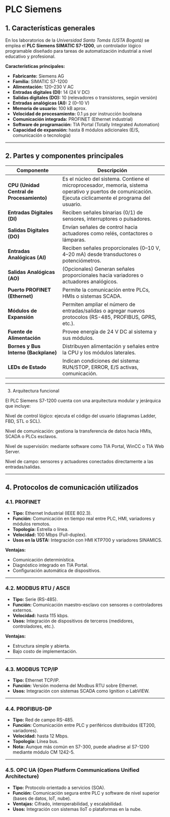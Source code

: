 # PLC Siemens

## 1. Características generales

En los laboratorios de la *Universidad Santo Tomás (USTA Bogotá)* se emplea el **PLC Siemens SIMATIC S7-1200**, un controlador lógico programable diseñado para tareas de automatización industrial a nivel educativo y profesional.

**Características principales:**
- **Fabricante:** Siemens AG  
- **Familia:** SIMATIC S7-1200  
- **Alimentación:** 120–230 V AC  
- **Entradas digitales (DI):** 14 (24 V DC)  
- **Salidas digitales (DO):** 10 (relevadores o transistores, según versión)  
- **Entradas analógicas (AI):** 2 (0–10 V)  
- **Memoria de usuario:** 100 kB aprox.  
- **Velocidad de procesamiento:** 0.1 µs por instrucción booleana  
- **Comunicación integrada:** PROFINET (Ethernet industrial)  
- **Software de programación:** TIA Portal (Totally Integrated Automation)  
- **Capacidad de expansión:** hasta 8 módulos adicionales (E/S, comunicación o tecnología)

---

## 2. Partes y componentes principales

| **Componente** | **Descripción** |
|-----------------|-----------------|
| **CPU (Unidad Central de Procesamiento)** | Es el núcleo del sistema. Contiene el microprocesador, memoria, sistema operativo y puertos de comunicación. Ejecuta cíclicamente el programa del usuario. |
| **Entradas Digitales (DI)** | Reciben señales binarias (0/1) de sensores, interruptores o pulsadores. |
| **Salidas Digitales (DO)** | Envían señales de control hacia actuadores como relés, contactores o lámparas. |
| **Entradas Analógicas (AI)** | Reciben señales proporcionales (0–10 V, 4–20 mA) desde transductores o potenciómetros. |
| **Salidas Analógicas (AO)** | (Opcionales) Generan señales proporcionales hacia variadores o actuadores analógicos. |
| **Puerto PROFINET (Ethernet)** | Permite la comunicación entre PLCs, HMIs o sistemas SCADA. |
| **Módulos de Expansión** | Permiten ampliar el número de entradas/salidas o agregar nuevos protocolos (RS-485, PROFIBUS, GPRS, etc.). |
| **Fuente de Alimentación** | Provee energía de 24 V DC al sistema y sus módulos. |
| **Bornes y Bus Interno (Backplane)** | Distribuyen alimentación y señales entre la CPU y los módulos laterales. |
| **LEDs de Estado** | Indican condiciones del sistema: RUN/STOP, ERROR, E/S activas, comunicación. |

---

3. Arquitectura funcional

El PLC Siemens S7-1200 cuenta con una arquitectura modular y jerárquica que incluye:

Nivel de control lógico: ejecuta el código del usuario (diagramas Ladder, FBD, STL o SCL).

Nivel de comunicación: gestiona la transferencia de datos hacia HMIs, SCADA o PLCs esclavos.

Nivel de supervisión: mediante software como TIA Portal, WinCC o TIA Web Server.

Nivel de campo: sensores y actuadores conectados directamente a las entradas/salidas.

---

## 4. Protocolos de comunicación utilizados

### 4.1. PROFINET
- **Tipo:** Ethernet Industrial (IEEE 802.3).  
- **Función:** Comunicación en tiempo real entre PLC, HMI, variadores y módulos remotos.  
- **Topología:** Estrella o línea.  
- **Velocidad:** 100 Mbps (Full-duplex).  
- **Usos en la USTA:** Integración con HMI KTP700 y variadores SINAMICS.

**Ventajas:**
- Comunicación determinística.  
- Diagnóstico integrado en TIA Portal.  
- Configuración automática de dispositivos.

---

### 4.2. MODBUS RTU / ASCII
- **Tipo:** Serie (RS-485).  
- **Función:** Comunicación maestro-esclavo con sensores o controladores externos.  
- **Velocidad:** hasta 115 kbps.  
- **Usos:** Integración de dispositivos de terceros (medidores, controladores, etc.).

**Ventajas:**
- Estructura simple y abierta.  
- Bajo costo de implementación.

---

### 4.3. MODBUS TCP/IP
- **Tipo:** Ethernet TCP/IP.  
- **Función:** Versión moderna del Modbus RTU sobre Ethernet.  
- **Usos:** Integración con sistemas SCADA como Ignition o LabVIEW.

---

### 4.4. PROFIBUS-DP
- **Tipo:** Red de campo RS-485.  
- **Función:** Comunicación entre PLC y periféricos distribuidos (ET200, variadores).  
- **Velocidad:** hasta 12 Mbps.  
- **Topología:** Línea bus.  
- **Nota:** Aunque más común en S7-300, puede añadirse al S7-1200 mediante módulo CM 1242-5.

---

### 4.5. OPC UA (Open Platform Communications Unified Architecture)
- **Tipo:** Protocolo orientado a servicios (SOA).  
- **Función:** Comunicación segura entre PLC y software de nivel superior (bases de datos, IoT, nube).  
- **Ventajas:** Cifrado, interoperabilidad, y escalabilidad.  
- **Usos:** Integración con sistemas IIoT o plataformas en la nube.


